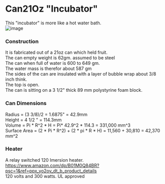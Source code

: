 # Can21Oz "Incubator"
This "incubator" is more like a hot water bath.  
![image](https://github.com/PubInv/moonrat/assets/5836181/0e5a92aa-5a8e-4679-949f-f9b827926b7d)  

### Construction
It is fabricated out of a 21oz can which held fruit.  
The can empty weight is 62gm. assumed to be steel  
The can when full of water is 600 to 649 gm.  
The water mass is therefor about 587 gm  
The sides of the can are insulated with a layer of bubble wrap about 3/8 inch think.  
The top is open.  
The can is sitting on a 3 1/2" thick 89 mm polystyrine foam block.  



### Can Dimensions
Radius = (3 3/8)/2 = 1.6875" = 42.9mm  
Height = 4 1/2 " =  114.3mm  
Volume = Pi * R^2 * H = Pi* 42.9^2 * 114.3 = 331,000 mm^3  
Surface Area = (2 * Pi * R^2) + (2 * pi * R * H) = 11,560 + 30,810 = 42,370 mm^2  

### Heater
A relay switched 120 Imersion heater.  
https://www.amazon.com/dp/B01M0Q84BR?psc=1&ref=ppx_yo2ov_dt_b_product_details  
120 volts and 300 watts. UL approved  


